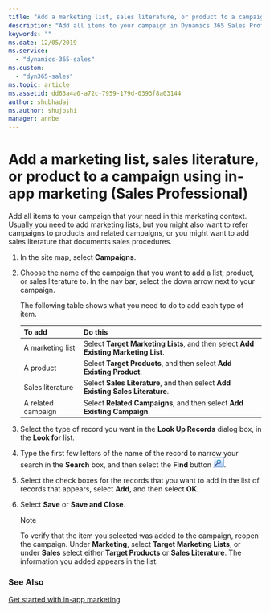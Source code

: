 ```yaml
---
title: "Add a marketing list, sales literature, or product to a campaign using in-app marketing (Dynamics 365 Sales Professional) | MicrosoftDocs"
description: "Add all items to your campaign in Dynamics 365 Sales Professional that your need in this marketing context."
keywords: ""
ms.date: 12/05/2019
ms.service:
  - "dynamics-365-sales"
ms.custom:
  - "dyn365-sales"
ms.topic: article
ms.assetid: dd63a4a0-a72c-7959-179d-0393f8a03144
author: shubhadaj
ms.author: shujoshi
manager: annbe
---
```


# Add a marketing list, sales literature, or product to a campaign using in-app marketing (Sales Professional)

Add all items to your campaign that your need in this marketing context. Usually you need to add marketing lists, but you might also want to refer campaigns to products and related campaigns, or you might want to add sales literature that documents sales procedures.  

1. In the site map, select **Campaigns**.

2. Choose the name of the campaign that you want to add a list, product, or sales literature to. In the nav bar, select the down arrow next to your campaign.  

    The following table shows what you need to do to add each type of item.  


   |       To add       |                                      Do this                                      |
   |--------------------|-----------------------------------------------------------------------------------|
   |  A marketing list  | Select **Target Marketing Lists**, and then select **Add Existing Marketing List**. |
   |     A product      |        Select **Target Products**, and then select **Add Existing Product**.        |
   |  Sales literature  |   Select **Sales Literature**, and then select **Add Existing Sales Literature**.   |
   | A related campaign |      Select **Related Campaigns**, and then select **Add Existing Campaign**.       |


3. Select the type of record you want in the **Look Up Records** dialog box, in the **Look for** list.  

4. Type the first few letters of the name of the record to narrow your search in the **Search** box, and then select the **Find** button ![Quick Find button in Marketing Campaigns](../sales-enterprise/media/quick-find-button.gif "Quick Find button in Marketing Campaigns").  

5. Select the check boxes for the records that you want to add in the list of records that appears, select **Add**, and then select **OK**.  

6. Select **Save** or **Save and Close**.  

   > [!NOTE]
   >  To verify that the item you selected was added to the campaign, reopen the campaign. Under **Marketing**, select **Target Marketing Lists**, or under **Sales** select either **Target Products** or **Sales Literature**. The information you added appears in the list.  

### See Also  
[Get started with in-app marketing](get-started-app-marketing-sp.md)   